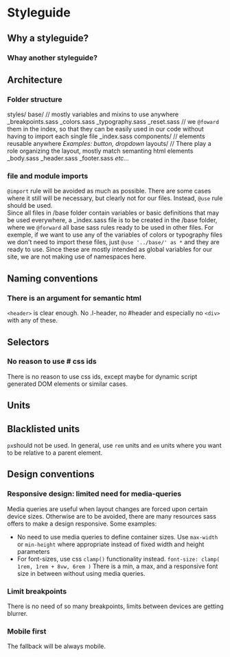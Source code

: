 # Styleguide



## Why a styleguide?

### Whay another styleguide?



## Architecture

### Folder structure

styles/
  base/
    \/\/ mostly variables and mixins to use anywhere
    _breakpoints.sass
    _colors.sass 
    _typography.sass
    _reset.sass
    \/\/ we `@foward` them in the index, so that they can be easily used in our code without having to import each single file
    _index.sass
  components/
    \/\/ elements reusable anywhere
    _Examples: button, dropdown_
  layouts/
    \/\/ There play a role organizing the layout, mostly match semanting html elements
    _body.sass
    _header.sass
    _footer.sass
    _etc..._

### file and module imports

`@import` rule will be avoided as much as possible. There are some cases where it still will be necessary, but clearly not for our files. 
Instead, `@use` rule should be used.
\
Since all files in /base folder contain variables or basic definitions that may be used everywhere, a _index.sass file is to be created in 
the /base folder, where we `@forward` all base sass rules ready to be used in other files. For exemple, if we want to use any of the 
variables of colors or typography files we don't need to import these files, just `@use '../base/' as *` and they are ready to use. Since 
these are mostly intended as global variables for our site, we are not making use of namespaces here.



## Naming conventions

### There is an argument for semantic html

`<header>` is clear enough. No .l-header, no #header and especially no `<div>` with any of these.



## Selectors

### No reason to use \# css ids

There is no reason to use css ids, except maybe for dynamic script generated DOM elements or similar cases.



## Units

## Blacklisted units

`px`should not be used. In general, use `rem` units and `em` units where you want to be relative to a parent element.


## Design conventions

### Responsive design: limited need for media-queries 

Media queries are useful when layout changes are forced upon certain device sizes. Otherwise are to be avoided, there are many resources sass
offers to make a design responsive. Some examples: 
- No need to use media queries to define container sizes. Use `max-width` or `min-height` where appropriate instead of fixed width and height 
parameters
- For font-sizes, use css `clamp()` functionality instead. `font-size: clamp( 1rem, 1rem + 8vw, 6rem )` There is a min, a max, and a responsive 
font size in between without using media queries.

### Limit breakpoints

There is no need of so many breakpoints, limits between devices are getting blurrer. 

### Mobile first

The fallback will be always mobile. 
